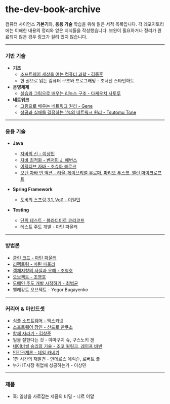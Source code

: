 # the-dev-book-archive


컴퓨터 사이언스 **기본기**와, **응용 기술** 학습을 위해 읽은 서적 목록입니다. 각 레포지토리에는 이해한 내용의 정리와 얻은 지식들을 작성했습니다. 보완이 필요하거나 정리가 완료되지 않은 경우 링크가 걸려 있지 않습니다. 

---

### 기반 기술
- **기초**
	- [소프트웨어 세상을 여는 컴퓨터 과학 - 김종훈](https://github.com/leeho1110/computer-science-opens-the-world-of-software)
	- 한 권으로 읽는 컴퓨터 구조와 프로그래밍 - 조너선 스타인하트
- **운영체제**
	- [실습과 그림으로 배우는 리눅스 구조 - 다케우치 사토루](https://github.com/leeho1110/learn-linux-structure-by-illustration-and-kata)
- **네트워크**
	- [그림으로 배우는 네트워크 원리 - Gene](https://github.com/leeho1110/learn-how-to-network-works-by-illustration)
	- [성공과 실패를 결정하는 1%의 네트워크 원리 - Tsutomu Tone](https://github.com/leeho1110/1-percent-network-principle-that-determines-success-or-failure)

---

### 응용 기술

- **Java**
	- [자바의 신 - 이상민](https://github.com/leeho1110/godofjava)
	- [자바 최적화 - 벤저민 J. 에번스](https://github.com/leeho1110/optimizing-Java)
	- [이펙티브 자바 - 조슈아 블로크](https://github.com/leeho1110/effective-java)
	- [모던 자바 인 액션 - 라울-게이브리얼 우르마, 마리오 푸스코, 앨런 마이크로프트](https://github.com/leeho1110/modern-java-in-action)
- **Spring Framework**
	- [토비의 스프링 3.1, Vol1 - 이일민](https://github.com/leeho1110/tobys-spring-3.1-vol1)

- **Testing**
	- [단위 테스트 - 블라디미르 코리코프](https://github.com/leeho1110/unit-test)
	- 테스트 주도 개발 - 마틴 파울러
---

### 방법론

- [클린 코드 - 마틴 파울러](https://github.com/leeho1110/clean-code)
- [리팩토링 - 마틴 파울러](https://github.com/leeho1110/refactoring)
- [객체지향의 사실과 오해 - 조영호](https://github.com/leeho1110/the-essense-of-object-orientation)
- [오브젝트 - 조영호](https://github.com/leeho1110/object)
- [도메인 주도 개발 시작하기 - 최범균](https://github.com/leeho1110/Getting-Started-with-Domain-Driven-Development)
- 엘레강트 오브젝트 - Yegor Bugayenko

---

### 커리어 & 마인드셋

- [심플 소프트웨어 - 맥스카넷](https://github.com/leeho1110/simple-software)
- [소프트웨어 장인 - 산드로 만쿠소](https://github.com/leeho1110/the-software-craftsman)
- [함께 자라기 - 김창준](https://github.com/leeho1110/growing-up-together)
- 일을 잘한다는 것 - 야마구치 슈, 구스노키 겐
- [네이비씰 승리의 기술 - 조코 윌링크, 레이프 바빈](https://github.com/leeho1110/extreme-ownership)
- [인간관계론 - 데일 카네기](https://github.com/leeho1110/How-to-Win-Friends-Influence-People)
- 1만 시간의 재발견 - 안데르스 에릭슨, 로버트 폴
- 누가 IT시장 취업에 성공하는가 - 이상민

---

### 제품

- 훅: 일상을 사로잡는 제품의 비밀 - 니르 이얄
